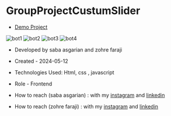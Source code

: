 # GroupProjectCustumSlider

- [Demo Project](https://sabaasgarian.github.io/GroupProjectCustomSlider/)

  
![bot1](https://github.com/user-attachments/assets/f82288d7-db40-48d7-bd3d-1661bb12530e)
![bot2](https://github.com/user-attachments/assets/ef873acf-4d1e-437a-b14e-45e9f569d999)
![bot3](https://github.com/user-attachments/assets/d3575640-29bf-44b4-8000-0d8a7393c1d5)
![bot4](https://github.com/user-attachments/assets/81a57476-6b70-4004-a230-07d5e6317856)





- Developed by saba asgarian and zohre faraji 

- Created - 2024-05-12

- Technologies Used: Html,  css , javascript

- Role - Frontend


- How to reach (saba asgarian) : with my [instagram](https://instagram.com/saba_asgarian_web) and [linkedin](https://www.linkedin.com/in/saba-asgarian-69161088?utm_source=share&utm_campaign=share_via&utm_content=profile&utm_medium=ios_app)
  
- How to reach (zohre faraji) : with my [instagram](https://www.instagram.com/zohrefaraji212/) and [linkedin](https://www.linkedin.com/in/zohre-faraji-41822315a/)


